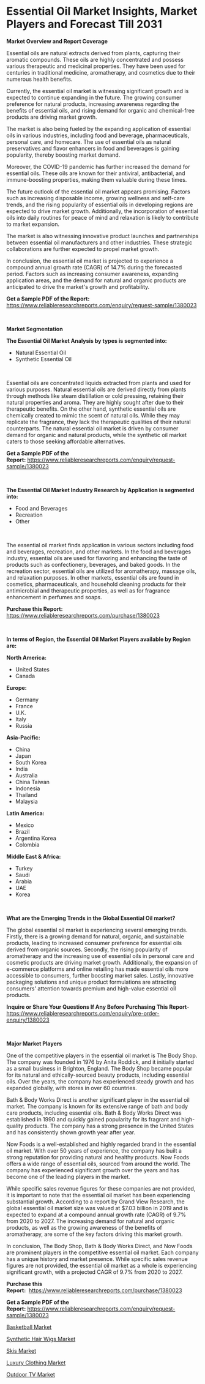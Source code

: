 <p><h1>Essential Oil Market Insights, Market Players and Forecast Till 2031</h1></p><p><strong>Market Overview and Report Coverage</strong></p>
<p><p>Essential oils are natural extracts derived from plants, capturing their aromatic compounds. These oils are highly concentrated and possess various therapeutic and medicinal properties. They have been used for centuries in traditional medicine, aromatherapy, and cosmetics due to their numerous health benefits.</p><p>Currently, the essential oil market is witnessing significant growth and is expected to continue expanding in the future. The growing consumer preference for natural products, increasing awareness regarding the benefits of essential oils, and rising demand for organic and chemical-free products are driving market growth.</p><p>The market is also being fueled by the expanding application of essential oils in various industries, including food and beverage, pharmaceuticals, personal care, and homecare. The use of essential oils as natural preservatives and flavor enhancers in food and beverages is gaining popularity, thereby boosting market demand.</p><p>Moreover, the COVID-19 pandemic has further increased the demand for essential oils. These oils are known for their antiviral, antibacterial, and immune-boosting properties, making them valuable during these times.</p><p>The future outlook of the essential oil market appears promising. Factors such as increasing disposable income, growing wellness and self-care trends, and the rising popularity of essential oils in developing regions are expected to drive market growth. Additionally, the incorporation of essential oils into daily routines for peace of mind and relaxation is likely to contribute to market expansion.</p><p>The market is also witnessing innovative product launches and partnerships between essential oil manufacturers and other industries. These strategic collaborations are further expected to propel market growth.</p><p>In conclusion, the essential oil market is projected to experience a compound annual growth rate (CAGR) of 14.7% during the forecasted period. Factors such as increasing consumer awareness, expanding application areas, and the demand for natural and organic products are anticipated to drive the market's growth and profitability.</p></p>
<p><strong>Get a Sample PDF of the Report:</strong> <a href="https://www.reliableresearchreports.com/enquiry/request-sample/1380023">https://www.reliableresearchreports.com/enquiry/request-sample/1380023</a></p>
<p>&nbsp;</p>
<p><strong>Market Segmentation</strong></p>
<p><strong>The Essential Oil Market Analysis by types is segmented into:</strong></p>
<p><ul><li>Natural Essential Oil</li><li>Synthetic Essential Oil</li></ul></p>
<p>&nbsp;</p>
<p><p>Essential oils are concentrated liquids extracted from plants and used for various purposes. Natural essential oils are derived directly from plants through methods like steam distillation or cold pressing, retaining their natural properties and aroma. They are highly sought after due to their therapeutic benefits. On the other hand, synthetic essential oils are chemically created to mimic the scent of natural oils. While they may replicate the fragrance, they lack the therapeutic qualities of their natural counterparts. The natural essential oil market is driven by consumer demand for organic and natural products, while the synthetic oil market caters to those seeking affordable alternatives.</p></p>
<p><strong>Get a Sample PDF of the Report:</strong>&nbsp;<a href="https://www.reliableresearchreports.com/enquiry/request-sample/1380023">https://www.reliableresearchreports.com/enquiry/request-sample/1380023</a></p>
<p>&nbsp;</p>
<p><strong>The Essential Oil Market Industry Research by Application is segmented into:</strong></p>
<p><ul><li>Food and Beverages</li><li>Recreation</li><li>Other</li></ul></p>
<p>&nbsp;</p>
<p><p>The essential oil market finds application in various sectors including food and beverages, recreation, and other markets. In the food and beverages industry, essential oils are used for flavoring and enhancing the taste of products such as confectionery, beverages, and baked goods. In the recreation sector, essential oils are utilized for aromatherapy, massage oils, and relaxation purposes. In other markets, essential oils are found in cosmetics, pharmaceuticals, and household cleaning products for their antimicrobial and therapeutic properties, as well as for fragrance enhancement in perfumes and soaps.</p></p>
<p><strong>Purchase this Report:</strong>&nbsp; <a href="https://www.reliableresearchreports.com/purchase/1380023">https://www.reliableresearchreports.com/purchase/1380023</a></p>
<p>&nbsp;</p>
<p><strong>In terms of Region, the Essential Oil Market Players available by Region are:</strong></p>
<p>
    <p> <strong> North America: </strong>
        <ul>
            <li>United States</li>
            <li>Canada</li>
        </ul>
        </p> 
    <p> <strong> Europe: </strong>
        <ul>
            <li>Germany</li>
            <li>France</li>
            <li>U.K.</li>
            <li>Italy</li>
            <li>Russia</li>
        </ul>
        </p> 
    <p> <strong> Asia-Pacific: </strong>
        <ul>
            <li>China</li>
            <li>Japan</li>
            <li>South Korea</li>
            <li>India</li>
            <li>Australia</li>
            <li>China Taiwan</li>
            <li>Indonesia</li>
            <li>Thailand</li>
            <li>Malaysia</li>
        </ul>
        </p> 
    <p> <strong> Latin America: </strong>
        <ul>
            <li>Mexico</li>
            <li>Brazil</li>
            <li>Argentina Korea</li>
            <li>Colombia</li>
        </ul>
        </p> 
    <p> <strong> Middle East & Africa: </strong>
        <ul>
            <li>Turkey</li>
            <li>Saudi</li>
            <li>Arabia</li>
            <li>UAE</li>
            <li>Korea</li>
        </ul>
    </p>
    </p>
<p>&nbsp;</p>
<p><strong>What are the Emerging Trends in the Global Essential Oil market?</strong></p>
<p><p>The global essential oil market is experiencing several emerging trends. Firstly, there is a growing demand for natural, organic, and sustainable products, leading to increased consumer preference for essential oils derived from organic sources. Secondly, the rising popularity of aromatherapy and the increasing use of essential oils in personal care and cosmetic products are driving market growth. Additionally, the expansion of e-commerce platforms and online retailing has made essential oils more accessible to consumers, further boosting market sales. Lastly, innovative packaging solutions and unique product formulations are attracting consumers' attention towards premium and high-value essential oil products.</p></p>
<p><strong>Inquire or Share Your Questions If Any Before Purchasing This Report</strong>- <a href="https://www.reliableresearchreports.com/enquiry/pre-order-enquiry/1380023">https://www.reliableresearchreports.com/enquiry/pre-order-enquiry/1380023</a></p>
<p>&nbsp;</p>
<p><strong>Major Market Players</strong></p>
<p><p>One of the competitive players in the essential oil market is The Body Shop. The company was founded in 1976 by Anita Roddick, and it initially started as a small business in Brighton, England. The Body Shop became popular for its natural and ethically-sourced beauty products, including essential oils. Over the years, the company has experienced steady growth and has expanded globally, with stores in over 60 countries.</p><p>Bath & Body Works Direct is another significant player in the essential oil market. The company is known for its extensive range of bath and body care products, including essential oils. Bath & Body Works Direct was established in 1990 and quickly gained popularity for its fragrant and high-quality products. The company has a strong presence in the United States and has consistently shown growth year after year.</p><p>Now Foods is a well-established and highly regarded brand in the essential oil market. With over 50 years of experience, the company has built a strong reputation for providing natural and healthy products. Now Foods offers a wide range of essential oils, sourced from around the world. The company has experienced significant growth over the years and has become one of the leading players in the market.</p><p>While specific sales revenue figures for these companies are not provided, it is important to note that the essential oil market has been experiencing substantial growth. According to a report by Grand View Research, the global essential oil market size was valued at $7.03 billion in 2019 and is expected to expand at a compound annual growth rate (CAGR) of 9.7% from 2020 to 2027. The increasing demand for natural and organic products, as well as the growing awareness of the benefits of aromatherapy, are some of the key factors driving this market growth.</p><p>In conclusion, The Body Shop, Bath & Body Works Direct, and Now Foods are prominent players in the competitive essential oil market. Each company has a unique history and market presence. While specific sales revenue figures are not provided, the essential oil market as a whole is experiencing significant growth, with a projected CAGR of 9.7% from 2020 to 2027.</p></p>
<p><strong>Purchase this Report:</strong>&nbsp;&nbsp;<a href="https://www.reliableresearchreports.com/purchase/1380023">https://www.reliableresearchreports.com/purchase/1380023</a></p>
<p></p>
<p><strong>Get a Sample PDF of the Report:</strong>&nbsp;<a href="https://www.reliableresearchreports.com/enquiry/request-sample/1380023">https://www.reliableresearchreports.com/enquiry/request-sample/1380023</a></p>
<p><p><a href="https://github.com/lylyparadise/Market-Research-Report-List-1/blob/main/basketball-market.md">Basketball Market</a></p><p><a href="https://github.com/sougarounis/Market-Research-Report-List-1/blob/main/synthetic-hair-wigs-market.md">Synthetic Hair Wigs Market</a></p><p><a href="https://github.com/angelajermaine/Market-Research-Report-List-1/blob/main/skis-market.md">Skis Market</a></p><p><a href="https://github.com/bmorecock/Market-Research-Report-List-1/blob/main/luxury-clothing-market.md">Luxury Clothing Market</a></p><p><a href="https://github.com/laholand/Market-Research-Report-List-1/blob/main/outdoor-tv-market.md">Outdoor TV Market</a></p></p>